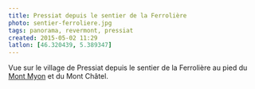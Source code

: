 ```yaml
---
title: Pressiat depuis le sentier de la Ferrolière
photo: sentier-ferroliere.jpg
tags: panorama, revermont, pressiat
created: 2015-05-02 11:29
latlon: [46.320439, 5.389347]
---
```

Vue sur le village de Pressiat depuis le sentier de la Ferrolière au pied du
[Mont Myon](/tags/mont-myon/) et du Mont Châtel.
